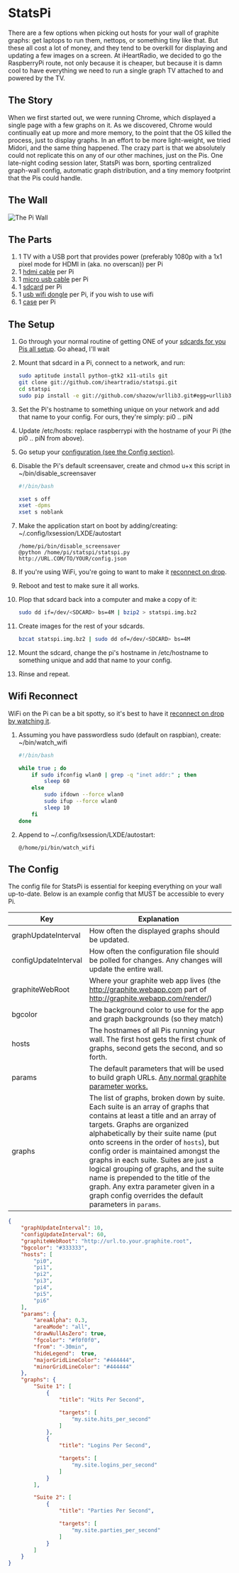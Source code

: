 # StatsPi

There are a few options when picking out hosts for your wall of graphite graphs: get laptops to run them, nettops, or something tiny like that. But these all cost a lot of money, and they tend to be overkill for displaying and updating a few images on a screen.  At iHeartRadio, we decided to go the RaspberryPi route, not only because it is cheaper, but because it is damn cool to have everything we need to run a single graph TV attached to and powered by the TV.

## The Story

When we first started out, we were running Chrome, which displayed a single page with a few graphs on it. As we discovered, Chrome would continually eat up more and more memory, to the point that the OS killed the process, just to display graphs. In an effort to be more light-weight, we tried Midori, and the same thing happened. The crazy part is that we absolutely could not replicate this on any of our other machines, just on the Pis. One late-night coding session later, StatsPi was born, sporting centralized graph-wall config, automatic graph distribution, and a tiny memory footprint that the Pis could handle.

## The Wall

![The Pi Wall](https://raw.github.com/iheartradio/statspi/master/wall.jpg)

## The Parts

1. 1 TV with a USB port that provides power (preferably 1080p with a 1x1 pixel mode for HDMI in (aka. no overscan)) per Pi
1. 1 [hdmi cable](http://www.amazon.com/dp/B00870ZHCQ) per Pi
1. 1 [micro usb cable](http://www.amazon.com/dp/B003ES5ZSW) per Pi
1. 1 [sdcard](http://www.amazon.com/dp/B003VNKNEG) per Pi
1. 1 [usb wifi dongle](http://www.amazon.com/dp/B005CLMJLU) per Pi, if you wish to use wifi
1. 1 [case](http://www.adafruit.com/products/1140) per Pi

## The Setup

1. Go through your normal routine of getting ONE of your [sdcards for you Pis all setup](http://elinux.org/RPi_Easy_SD_Card_Setup).  Go ahead, I'll wait
1. Mount that sdcard in a Pi, connect to a network, and run:

	```bash
	sudo aptitude install python-gtk2 x11-utils git
	git clone git://github.com/iheartradio/statspi.git
	cd statspi
	sudo pip install -e git://github.com/shazow/urllib3.git#egg=urllib3
	```

1. Set the Pi's hostname to something unique on your network and add that name to your config.  For ours, they're simply: pi0 .. piN
1. Update /etc/hosts: replace raspberrypi with the hostname of your Pi (the pi0 .. piN from above).
1. Go setup your [configuration (see the Config section)](#the-config).
1. Disable the Pi's default screensaver, create and chmod u+x this script in ~/bin/disable_screensaver

	```bash
	#!/bin/bash

	xset s off
	xset -dpms
	xset s noblank
	```

1. Make the application start on boot by adding/creating: ~/.config/lxsession/LXDE/autostart

	```
	/home/pi/bin/disable_screensaver
	@python /home/pi/statspi/statspi.py http://URL.COM/TO/YOUR/config.json
	```

1. If you're using WiFi, you're going to want to make it [reconnect on drop](#wifi-reconnect).
1. Reboot and test to make sure it all works.
1. Plop that sdcard back into a computer and make a copy of it:

	```bash
	sudo dd if=/dev/<SDCARD> bs=4M | bzip2 > statspi.img.bz2
	```

1. Create images for the rest of your sdcards.

	```bash
	bzcat statspi.img.bz2 | sudo dd of=/dev/<SDCARD> bs=4M
	```

1. Mount the sdcard, change the pi's hostname in /etc/hostname to something unique and add that name to your config.
1. Rinse and repeat.

## Wifi Reconnect

WiFi on the Pi can be a bit spotty, so it's best to have it [reconnect on drop by watching it](http://www.raspberrypi.org/phpBB3/viewtopic.php?f=26&t=16054).

1. Assuming you have passwordless sudo (default on raspbian), create: ~/bin/watch_wifi

	```bash
	#!/bin/bash

	while true ; do
		if sudo ifconfig wlan0 | grep -q "inet addr:" ; then
			sleep 60
		else
			sudo ifdown --force wlan0
			sudo ifup --force wlan0
			sleep 10
		fi
	done
	```

1. Append to ~/.config/lxsession/LXDE/autostart:

	```
	@/home/pi/bin/watch_wifi
	```

## The Config

The config file for StatsPi is essential for keeping everything on your wall up-to-date.  Below is an example config that MUST be accessible to every Pi.

| Key                  | Explanation
| -------------------- | -----------
| graphUpdateInterval  | How often the displayed graphs should be updated.
| configUpdateInterval | How often the configuration file should be polled for changes. Any changes will update the entire wall.
| graphiteWebRoot      | Where your graphite web app lives (the http://graphite.webapp.com part of http://graphite.webapp.com/render/)
| bgcolor              | The background color to use for the app and graph backgrounds (so they match)
| hosts                | The hostnames of all Pis running your wall. The first host gets the first chunk of graphs, second gets the second, and so forth.
| params               | The default parameters that will be used to build graph URLs. [Any normal graphite parameter works.](http://graphite.readthedocs.org/en/latest/render_api.html#graph-parameters)
| graphs               | The list of graphs, broken down by suite. Each suite is an array of graphs that contains at least a title and an array of targets. Graphs are organized alphabetically by their suite name (put onto screens in the order of `hosts`), but config order is maintained amongst the graphs in each suite. Suites are just a logical grouping of graphs, and the suite name is prepended to the title of the graph. Any extra parameter given in a graph config overrides the default parameters in `params`.

```json
{
	"graphUpdateInterval": 10,
	"configUpdateInterval": 60,
	"graphiteWebRoot": "http://url.to.your.graphite.root",
	"bgcolor": "#333333",
	"hosts": [
		"pi0",
		"pi1",
		"pi2",
		"pi3",
		"pi4",
		"pi5",
		"pi6"
	],
	"params": {
		"areaAlpha": 0.3,
		"areaMode": "all",
		"drawNullAsZero": true,
		"fgcolor": "#f0f0f0",
		"from": "-30min",
		"hideLegend":  true,
		"majorGridLineColor": "#444444",
		"minorGridLineColor": "#444444"
	},
	"graphs": {
		"Suite 1": [
			{
				"title": "Hits Per Second",

				"targets": [
					"my.site.hits_per_second"
				]
			},
			{
				"title": "Logins Per Second",

				"targets": [
					"my.site.logins_per_second"
				]
			}
		],

		"Suite 2": [
			{
				"title": "Parties Per Second",

				"targets": [
					"my.site.parties_per_second"
				]
			}
		]
	}
}
```
